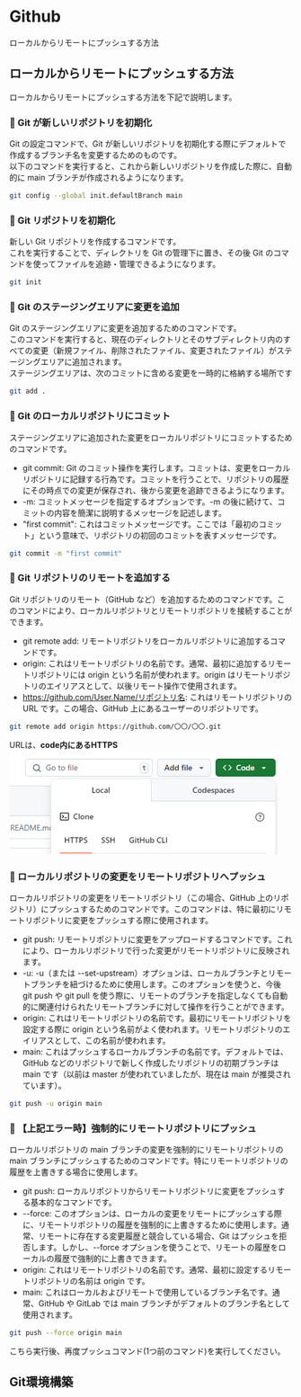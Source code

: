 # Github
ローカルからリモートにプッシュする方法

## ローカルからリモートにプッシュする方法
ローカルからリモートにプッシュする方法を下記で説明します。

### 🔹 Git が新しいリポジトリを初期化
Git の設定コマンドで、Git が新しいリポジトリを初期化する際にデフォルトで作成するブランチ名を変更するためのものです。<br>
以下のコマンドを実行すると、これから新しいリポジトリを作成した際に、自動的に main ブランチが作成されるようになります。
```sh
git config --global init.defaultBranch main
```

### 🔹 Git リポジトリを初期化
新しい Git リポジトリを作成するコマンドです。<br>
これを実行することで、ディレクトリを Git の管理下に置き、その後 Git のコマンドを使ってファイルを追跡・管理できるようになります。<br>
```sh
git init
```

### 🔹 Git のステージングエリアに変更を追加
Git のステージングエリアに変更を追加するためのコマンドです。<br>
このコマンドを実行すると、現在のディレクトリとそのサブディレクトリ内のすべての変更（新規ファイル、削除されたファイル、変更されたファイル）がステージングエリアに追加されます。<br>
ステージングエリアは、次のコミットに含める変更を一時的に格納する場所です<br>
```sh
git add .
```

### 🔹 Git のローカルリポジトリにコミット
ステージングエリアに追加された変更をローカルリポジトリにコミットするためのコマンドです。<br>
- git commit: Git のコミット操作を実行します。コミットは、変更をローカルリポジトリに記録する行為です。コミットを行うことで、リポジトリの履歴にその時点での変更が保存され、後から変更を追跡できるようになります。<br>
- -m: コミットメッセージを指定するオプションです。-m の後に続けて、コミットの内容を簡潔に説明するメッセージを記述します。<br>
- "first commit": これはコミットメッセージです。ここでは「最初のコミット」という意味で、リポジトリの初回のコミットを表すメッセージです。<br>
```sh
git commit -m "first commit"
```

### 🔹 Git リポジトリのリモートを追加する
Git リポジトリのリモート（GitHub など）を追加するためのコマンドです。このコマンドにより、ローカルリポジトリとリモートリポジトリを接続することができます。<br>
- git remote add: リモートリポジトリをローカルリポジトリに追加するコマンドです。<br>
- origin: これはリモートリポジトリの名前です。通常、最初に追加するリモートリポジトリには origin という名前が使われます。origin はリモートリポジトリのエイリアスとして、以後リモート操作で使用されます。<br>
- https://github.com/User.Name/リポジトリ名: これはリモートリポジトリの URL です。この場合、GitHub 上にあるユーザーのリポジトリです。<br>
```sh
git remote add origin https://github.com/〇〇/〇〇.git
```
URLは、**code内にあるHTTPS**<br>
![URL取得](image/clone_giturl.png)

### 🔹 ローカルリポジトリの変更をリモートリポジトリへプッシュ
ローカルリポジトリの変更をリモートリポジトリ（この場合、GitHub 上のリポジトリ）にプッシュするためのコマンドです。このコマンドは、特に最初にリモートリポジトリに変更をプッシュする際に使用されます。<br>
- git push: リモートリポジトリに変更をアップロードするコマンドです。これにより、ローカルリポジトリで行った変更がリモートリポジトリに反映されます。<br>
- -u: -u（または --set-upstream）オプションは、ローカルブランチとリモートブランチを紐づけるために使用します。このオプションを使うと、今後 git push や git pull を使う際に、リモートのブランチを指定しなくても自動的に関連付けられたリモートブランチに対して操作を行うことができます。<br>
- origin: これはリモートリポジトリの名前です。最初にリモートリポジトリを設定する際に origin という名前がよく使われます。リモートリポジトリのエイリアスとして、この名前が使われます。<br>
- main: これはプッシュするローカルブランチの名前です。デフォルトでは、GitHub などのリポジトリで新しく作成したリポジトリの初期ブランチは main です（以前は master が使われていましたが、現在は main が推奨されています）。<br>
```sh
git push -u origin main
```

### 🔹 【上記エラー時】強制的にリモートリポジトリにプッシュ
ローカルリポジトリの main ブランチの変更を強制的にリモートリポジトリの main ブランチにプッシュするためのコマンドです。特にリモートリポジトリの履歴を上書きする場合に使用します。<br>
- git push: ローカルリポジトリからリモートリポジトリに変更をプッシュする基本的なコマンドです。<br>
- --force: このオプションは、ローカルの変更をリモートにプッシュする際に、リモートリポジトリの履歴を強制的に上書きするために使用します。通常、リモートに存在する変更履歴と競合している場合、Git はプッシュを拒否します。しかし、--force オプションを使うことで、リモートの履歴をローカルの履歴で強制的に上書きできます。<br>
- origin: これはリモートリポジトリの名前です。通常、最初に設定するリモートリポジトリの名前は origin です。<br>
- main: これはローカルおよびリモートで使用しているブランチ名です。通常、GitHub や GitLab では main ブランチがデフォルトのブランチ名として使用されます。<br>
```sh
git push --force origin main
```
こちら実行後、再度プッシュコマンド(1つ前のコマンド)を実行してください。

## Git環境構築
